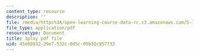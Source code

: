 ```yaml
---
content_type: resource
description: ''
file: /media/https%3A/open-learning-course-data-rc.s3.amazonaws.com/5-112-principles-of-chemical-science-fall-2005/45e0893229e7532c0d5c05b32c957733_-uEwMV9DHZo.pdf
file_type: application/pdf
resourcetype: Document
title: 3play pdf file
uid: 45e08932-29e7-532c-0d5c-05b32c957733
---
```

